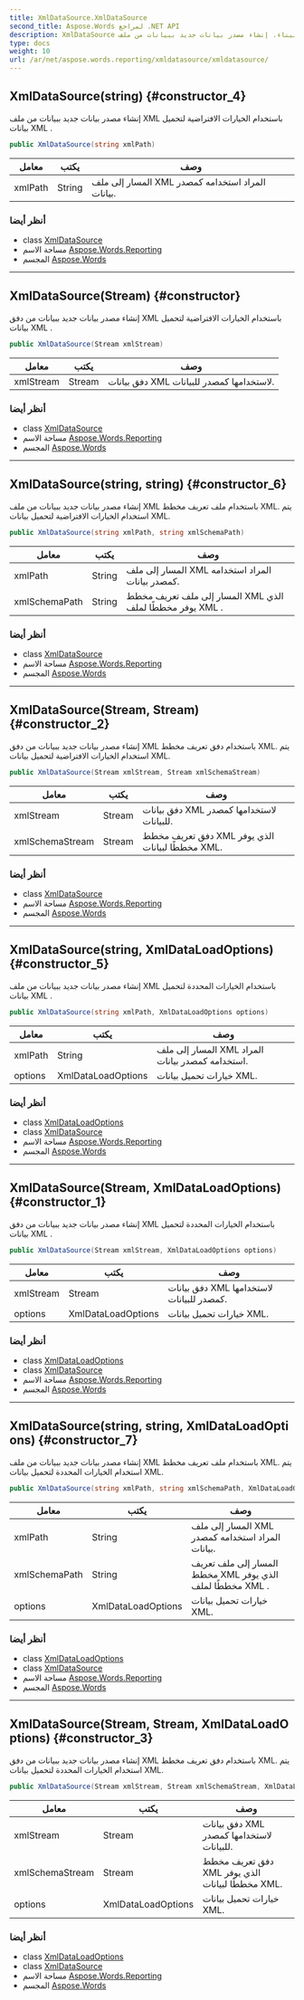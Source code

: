 ```yaml
---
title: XmlDataSource.XmlDataSource
second_title: Aspose.Words لمراجع .NET API
description: XmlDataSource البناء. إنشاء مصدر بيانات جديد ببيانات من ملف XML باستخدام الخيارات الافتراضية لتحميل بيانات XML .
type: docs
weight: 10
url: /ar/net/aspose.words.reporting/xmldatasource/xmldatasource/
---
```

## XmlDataSource(string) {#constructor_4}

إنشاء مصدر بيانات جديد ببيانات من ملف XML باستخدام الخيارات الافتراضية لتحميل بيانات XML .

```csharp
public XmlDataSource(string xmlPath)
```

| معامل | يكتب | وصف |
| --- | --- | --- |
| xmlPath | String | المسار إلى ملف XML المراد استخدامه كمصدر بيانات. |

### أنظر أيضا

* class [XmlDataSource](../)
* مساحة الاسم [Aspose.Words.Reporting](../../xmldatasource/)
* المجسم [Aspose.Words](../../../)

---

## XmlDataSource(Stream) {#constructor}

إنشاء مصدر بيانات جديد ببيانات من دفق XML باستخدام الخيارات الافتراضية لتحميل بيانات XML .

```csharp
public XmlDataSource(Stream xmlStream)
```

| معامل | يكتب | وصف |
| --- | --- | --- |
| xmlStream | Stream | دفق بيانات XML لاستخدامها كمصدر للبيانات. |

### أنظر أيضا

* class [XmlDataSource](../)
* مساحة الاسم [Aspose.Words.Reporting](../../xmldatasource/)
* المجسم [Aspose.Words](../../../)

---

## XmlDataSource(string, string) {#constructor_6}

إنشاء مصدر بيانات جديد ببيانات من ملف XML باستخدام ملف تعريف مخطط XML. يتم استخدام الخيارات الافتراضية لتحميل بيانات XML.

```csharp
public XmlDataSource(string xmlPath, string xmlSchemaPath)
```

| معامل | يكتب | وصف |
| --- | --- | --- |
| xmlPath | String | المسار إلى ملف XML المراد استخدامه كمصدر بيانات. |
| xmlSchemaPath | String | المسار إلى ملف تعريف مخطط XML الذي يوفر مخططًا لملف XML . |

### أنظر أيضا

* class [XmlDataSource](../)
* مساحة الاسم [Aspose.Words.Reporting](../../xmldatasource/)
* المجسم [Aspose.Words](../../../)

---

## XmlDataSource(Stream, Stream) {#constructor_2}

إنشاء مصدر بيانات جديد ببيانات من دفق XML باستخدام دفق تعريف مخطط XML. يتم استخدام الخيارات الافتراضية لتحميل بيانات XML.

```csharp
public XmlDataSource(Stream xmlStream, Stream xmlSchemaStream)
```

| معامل | يكتب | وصف |
| --- | --- | --- |
| xmlStream | Stream | دفق بيانات XML لاستخدامها كمصدر للبيانات. |
| xmlSchemaStream | Stream | دفق تعريف مخطط XML الذي يوفر مخططًا لبيانات XML. |

### أنظر أيضا

* class [XmlDataSource](../)
* مساحة الاسم [Aspose.Words.Reporting](../../xmldatasource/)
* المجسم [Aspose.Words](../../../)

---

## XmlDataSource(string, XmlDataLoadOptions) {#constructor_5}

إنشاء مصدر بيانات جديد ببيانات من ملف XML باستخدام الخيارات المحددة لتحميل بيانات XML .

```csharp
public XmlDataSource(string xmlPath, XmlDataLoadOptions options)
```

| معامل | يكتب | وصف |
| --- | --- | --- |
| xmlPath | String | المسار إلى ملف XML المراد استخدامه كمصدر بيانات. |
| options | XmlDataLoadOptions | خيارات تحميل بيانات XML. |

### أنظر أيضا

* class [XmlDataLoadOptions](../../xmldataloadoptions/)
* class [XmlDataSource](../)
* مساحة الاسم [Aspose.Words.Reporting](../../xmldatasource/)
* المجسم [Aspose.Words](../../../)

---

## XmlDataSource(Stream, XmlDataLoadOptions) {#constructor_1}

إنشاء مصدر بيانات جديد ببيانات من دفق XML باستخدام الخيارات المحددة لتحميل بيانات XML .

```csharp
public XmlDataSource(Stream xmlStream, XmlDataLoadOptions options)
```

| معامل | يكتب | وصف |
| --- | --- | --- |
| xmlStream | Stream | دفق بيانات XML لاستخدامها كمصدر للبيانات. |
| options | XmlDataLoadOptions | خيارات تحميل بيانات XML. |

### أنظر أيضا

* class [XmlDataLoadOptions](../../xmldataloadoptions/)
* class [XmlDataSource](../)
* مساحة الاسم [Aspose.Words.Reporting](../../xmldatasource/)
* المجسم [Aspose.Words](../../../)

---

## XmlDataSource(string, string, XmlDataLoadOptions) {#constructor_7}

إنشاء مصدر بيانات جديد ببيانات من ملف XML باستخدام ملف تعريف مخطط XML. يتم استخدام الخيارات المحددة لتحميل بيانات XML.

```csharp
public XmlDataSource(string xmlPath, string xmlSchemaPath, XmlDataLoadOptions options)
```

| معامل | يكتب | وصف |
| --- | --- | --- |
| xmlPath | String | المسار إلى ملف XML المراد استخدامه كمصدر بيانات. |
| xmlSchemaPath | String | المسار إلى ملف تعريف مخطط XML الذي يوفر مخططًا لملف XML . |
| options | XmlDataLoadOptions | خيارات تحميل بيانات XML. |

### أنظر أيضا

* class [XmlDataLoadOptions](../../xmldataloadoptions/)
* class [XmlDataSource](../)
* مساحة الاسم [Aspose.Words.Reporting](../../xmldatasource/)
* المجسم [Aspose.Words](../../../)

---

## XmlDataSource(Stream, Stream, XmlDataLoadOptions) {#constructor_3}

إنشاء مصدر بيانات جديد ببيانات من دفق XML باستخدام دفق تعريف مخطط XML. يتم استخدام الخيارات المحددة لتحميل بيانات XML.

```csharp
public XmlDataSource(Stream xmlStream, Stream xmlSchemaStream, XmlDataLoadOptions options)
```

| معامل | يكتب | وصف |
| --- | --- | --- |
| xmlStream | Stream | دفق بيانات XML لاستخدامها كمصدر للبيانات. |
| xmlSchemaStream | Stream | دفق تعريف مخطط XML الذي يوفر مخططًا لبيانات XML. |
| options | XmlDataLoadOptions | خيارات تحميل بيانات XML. |

### أنظر أيضا

* class [XmlDataLoadOptions](../../xmldataloadoptions/)
* class [XmlDataSource](../)
* مساحة الاسم [Aspose.Words.Reporting](../../xmldatasource/)
* المجسم [Aspose.Words](../../../)


